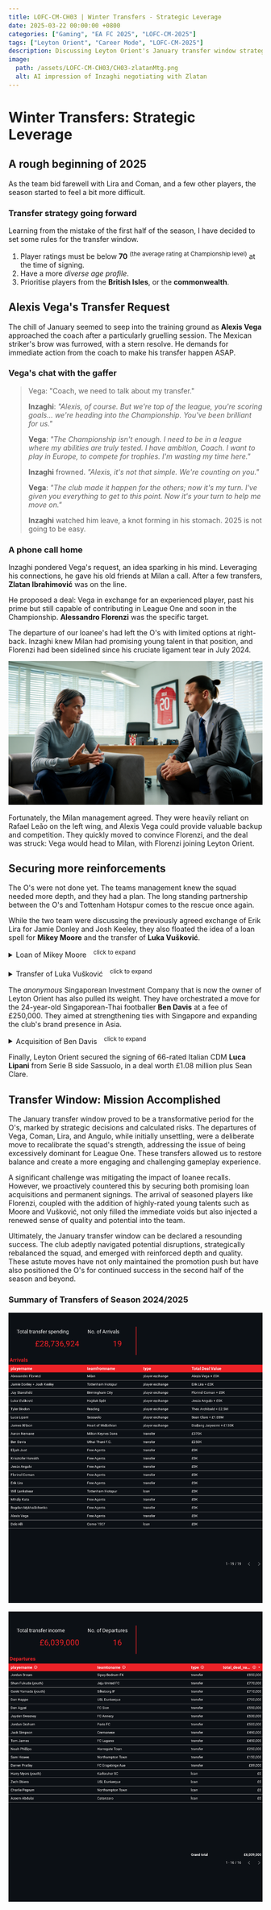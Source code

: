 ```yaml
---
title: LOFC-CM-CH03 | Winter Transfers - Strategic Leverage
date: 2025-03-22 00:00:00 +0800
categories: ["Gaming", "EA FC 2025", "LOFC-CM-2025"]
tags: ["Leyton Orient", "Career Mode", "LOFC-CM-2025"]
description: Discussing Leyton Orient's January transfer window strategy, including new signing criteria, Alexis Vega's transfer request and subsequent deal with Milan for Alessandro Florenzi, and the loan of Mikey Moore and transfer of Luka Vušković from Tottenham Hotspur.
image:
  path: /assets/LOFC-CM-CH03/CH03-zlatanMtg.png
  alt: AI impression of Inzaghi negotiating with Zlatan
---
```

# Winter Transfers: Strategic Leverage

## A rough beginning of 2025

As the team bid farewell with Lira and Coman, and a few other players, the season started to feel a bit more difficult.

### Transfer strategy going forward

Learning from the mistake of the first half of the season, I have decided to set some rules for the transfer window.

1. Player ratings must be below **70** <sup>(the average rating at Championship level)</sup> at the time of signing.
2. Have a more *diverse age profile*.
3. Prioritise players from the **British Isles**, or the **commonwealth**.

## Alexis Vega's Transfer Request

The chill of January seemed to seep into the training ground as **Alexis Vega** approached the coach after a particularly gruelling session. The Mexican striker's brow was furrowed, with a stern resolve. He demands for immediate action from the coach to make his transfer happen ASAP.

### Vega's chat with the gaffer

> Vega: "Coach, we need to talk about my transfer."
>
> **Inzaghi**: *"Alexis, of course. But we're top of the league, you're scoring goals... we're heading into the Championship. You've been brilliant for us."*
>
> **Vega**: *"The Championship isn't enough. I need to be in a league where my abilities are truly tested. I have ambition, Coach. I want to play in Europe, to compete for trophies. I'm wasting my time here."*
>
> **Inzaghi** frowned. *"Alexis, it's not that simple. We're counting on you."*
>
> **Vega**: *"The club made it happen for the others; now it's my turn. I've given you everything to get to this point. Now it's your turn to help me move on."*
> 
> **Inzaghi** watched him leave, a knot forming in his stomach. 2025 is not going to be easy.

### A phone call home

Inzaghi pondered Vega's request, an idea sparking in his mind. Leveraging his connections, he gave his old friends at Milan a call. After a few transfers, **Zlatan Ibrahimović** was on the line.

He proposed a deal: Vega in exchange for an experienced player, past his prime but still capable of contributing in League One and soon in the Championship. **Alessandro Florenzi** was the specific target.

The departure of our loanee's had left the O's with limited options at right-back. Inzaghi knew Milan had promising young talent in that position, and Florenzi had been sidelined since his cruciate ligament tear in July 2024.

![Inzaghi negotiating with Zlatan (AI impression)](/assets/LOFC-CM-CH03/CH03-zlatanMtg.png)

Fortunately, the Milan management agreed. They were heavily reliant on Rafael Leão on the left wing, and Alexis Vega could provide valuable backup and competition. They quickly moved to convince Florenzi, and the deal was struck: Vega would head to Milan, with Florenzi joining Leyton Orient.

## Securing more reinforcements

The O's were not done yet. The teams management knew the squad needed more depth, and they had a plan. The long standing partnership between the O's and Tottenham Hotspur comes to the rescue once again.

While the two team were discussing the previously agreed exchange of Erik Lira for Jamie Donley and Josh Keeley, they also floated the idea of a loan spell for **Mikey Moore** and the transfer of **Luka Vušković**.

<details>
  <summary>Loan of Mikey Moore　<sup>click to expand</sup></summary>

Mikey Moore, a 17-year-old English winger from Tottenham Hotspur, is considered one of the brightest prospects in English football. He has won it all at the U17 and U21 level, and has since then become Spurs' youngest-ever Premier League player. This impressive trajectory made securing his loan spell a straightforward decision for both clubs. It will provide him with valuable first-team experience and much needed reinforcement for the O's.

</details>
<br>
<details>
  <summary>Transfer of Luka Vušković　<sup>click to expand</sup></summary>

Luka Vušković's deal was more intricate. Spurs had already agreed with Hajduk Split for the transfer of the 20-year-old Croatian international in the summer of 2025 However, with the rise of Micky Van Der Van and Christian Romero, Spurs were unsure of Vušković's first team prospects. The North London team were also keen for Vušković to gain experience in English football sooner.

Hajduk Split, however, were unwilling to release him prematurely unless they could secure a suitable replacement. Inzaghi proposed a solution: offering the unsettled Jesús Angulo in exchange. An agreement was reached, paving the way for Vušković's arrival to west London ahead of schedule. 

The O's will give Spurs priority for Vušković's transfer in future windows, should they decide to acquire him.

</details>

The <i>anonymous</i> Singaporean Investment Company that is now the owner of Leyton Orient has also pulled its weight. They have orchestrated a move for the 24-year-old Singaporean-Thai footballer <b>Ben Davis</b> at a fee of £250,000. They aimed at strengthening ties with Singapore and expanding the club's brand presence in Asia.

<details>
  <summary>Acquisition of Ben Davis　<sup>click to expand</sup></summary>

IRL, Davis faced [challenges](https://mainstand.co.th/en/features/5/article/3158) with his home country. As a Singaporean male, he was required to serve two years of mandatory military service upon turning 18. He requested for deferment to pursue his football career but it was denied.

In this alternate reality, however, Davis' home country granted him exemption from military duty and he represents the Singapore Nation Football Team. Coupled with his prior experience in England with Fulham's academy and Oxford United, Davis's versatility and experience made him an attractive prospect for Leyton Orient, aligning perfectly with the owners' vision of fostering a connection with the Singaporean fanbase and tapping into new revenue streams in the Asian market.

> *The Thai Football league is not available in EA FC 25 unfortunately, meaning Ben Davis is not in the game by default. I had to manually add him to the game using Player Editor and "sacrificed" a youth player to make space for him.*

</details>

Finally, Leyton Orient secured the signing of 66-rated Italian CDM <b>Luca Lipani</b> from Serie B side Sassuolo, in a deal worth £1.08 million plus Sean Clare.

## Transfer Window: Mission Accomplished

The January transfer window proved to be a transformative period for the O's, marked by strategic decisions and calculated risks. The departures of Vega, Coman, Lira, and Angulo, while initially unsettling, were a deliberate move to recalibrate the squad's strength, addressing the issue of being excessively dominant for League One. These transfers allowed us to restore balance and create a more engaging and challenging gameplay experience.

A significant challenge was mitigating the impact of loanee recalls. However, we proactively countered this by securing both promising loan acquisitions and permanent signings. The arrival of seasoned players like Florenzi, coupled with the addition of highly-rated young talents such as Moore and Vušković, not only filled the immediate voids but also injected a renewed sense of quality and potential into the team.

Ultimately, the January transfer window can be declared a resounding success. The club adeptly navigated potential disruptions, strategically rebalanced the squad, and emerged with reinforced depth and quality.  These astute moves have not only maintained the promotion push but have also positioned the O's for continued success in the second half of the season and beyond.

### Summary of Transfers of Season 2024/2025

![Transfer History (Arrivals)](/assets/LOFC-CM-CH03/S2025Transfer_Ins.png)

![Transfer History (Departures)](/assets/LOFC-CM-CH03/S2025Transfer_Outs.png)
